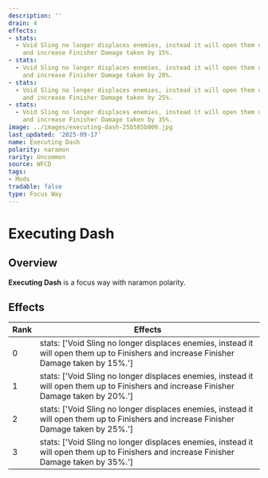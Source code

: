 ```yaml
---
description: ''
drain: 4
effects:
- stats:
  - Void Sling no longer displaces enemies, instead it will open them up to Finishers
    and increase Finisher Damage taken by 15%.
- stats:
  - Void Sling no longer displaces enemies, instead it will open them up to Finishers
    and increase Finisher Damage taken by 20%.
- stats:
  - Void Sling no longer displaces enemies, instead it will open them up to Finishers
    and increase Finisher Damage taken by 25%.
- stats:
  - Void Sling no longer displaces enemies, instead it will open them up to Finishers
    and increase Finisher Damage taken by 35%.
image: ../images/executing-dash-25b585b006.jpg
last_updated: '2025-09-17'
name: Executing Dash
polarity: naramon
rarity: Uncommon
source: WFCD
tags:
- Mods
tradable: false
type: Focus Way
---
```


# Executing Dash

## Overview

**Executing Dash** is a focus way with naramon polarity.

## Effects

| Rank | Effects |
|------|----------|
| 0 | stats: ['Void Sling no longer displaces enemies, instead it will open them up to Finishers and increase Finisher Damage taken by 15%.'] |
| 1 | stats: ['Void Sling no longer displaces enemies, instead it will open them up to Finishers and increase Finisher Damage taken by 20%.'] |
| 2 | stats: ['Void Sling no longer displaces enemies, instead it will open them up to Finishers and increase Finisher Damage taken by 25%.'] |
| 3 | stats: ['Void Sling no longer displaces enemies, instead it will open them up to Finishers and increase Finisher Damage taken by 35%.'] |

